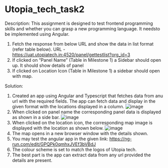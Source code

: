 # Utopia_tech_task2


Description:
This assignment is designed to test frontend programming skills and whether you can grasp a new programming
language. It needsto be implemented using Angular.
1. Fetch the response from below URL and show the data in list format (refer table below).
URL - https://uat.utopiatech.in:4520/panel/gettestlist?org_id=3
2. If clicked on “Panel Name” (Table in Milestone 1) a Sidebar should open up. It should show details of panel
3. If clicked on Location Icon (Table in Milestone 1) a sidebar should open with map.

Solution:
1. Created an app using Angular and Typescript that fetches data from anu url with the required fields. The app can fetch data and display in the given format with the locations displayed in a column.
![image](https://github.com/sruShiva/Utopia_tech_task2/assets/91767610/2c4be4db-2793-4c87-83e9-1aa1c5a2e329)
2. When clicked on panel name the corresponding panel data is displayed as shown in a side bar.
   ![image](https://github.com/sruShiva/Utopia_tech_task2/assets/91767610/232e07bb-eec3-4403-b361-00613f86a688)
3. When clicked on the location icon, the corresponding map image is displayed with the location as shown below.
  ![image](https://github.com/sruShiva/Utopia_tech_task2/assets/91767610/4aea8c63-0558-4f20-937e-83f68180d43e)
4. The map opens in a new browser window with the details shown.
5. You may test the angular app in the given link: https://ng-run.com/edit/GPQPk0qmhxJVEf3bVBdJ
6. The colour scheme is set to match the logos of Utopia tech.
7. The best part is the app can extract data from any url provided the details are present.




   
